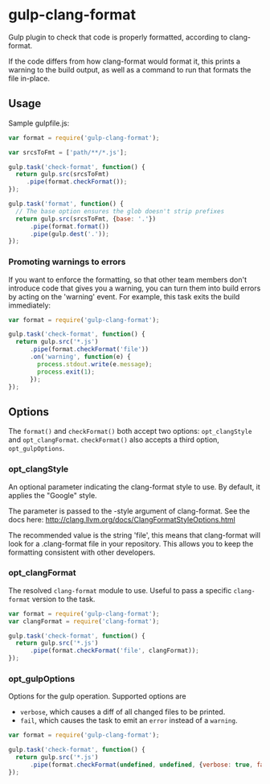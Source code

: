 # gulp-clang-format
Gulp plugin to check that code is properly formatted, according to clang-format.

If the code differs from how clang-format would format it, this prints a warning
to the build output, as well as a command to run that formats the file in-place.

## Usage

Sample gulpfile.js:

```js
var format = require('gulp-clang-format');

var srcsToFmt = ['path/**/*.js'];

gulp.task('check-format', function() {
  return gulp.src(srcsToFmt)
     .pipe(format.checkFormat());
});

gulp.task('format', function() {
  // The base option ensures the glob doesn't strip prefixes
  return gulp.src(srcsToFmt, {base: '.'})
      .pipe(format.format())
      .pipe(gulp.dest('.'));
});
```


### Promoting warnings to errors
If you want to enforce the formatting, so that other team members don't introduce
code that gives you a warning, you can turn them into build errors by acting on
the 'warning' event. For example, this task exits the build immediately:

```js
var format = require('gulp-clang-format');

gulp.task('check-format', function() {
  return gulp.src('*.js')
      .pipe(format.checkFormat('file'))
      .on('warning', function(e) {
        process.stdout.write(e.message);
        process.exit(1);
      });
});
```

## Options
The `format()` and `checkFormat()` both accept two options: `opt_clangStyle` and
`opt_clangFormat`. `checkFormat()` also accepts a third option,
`opt_gulpOptions`.

### opt_clangStyle
An optional parameter indicating the clang-format style to use. By default, it
applies the "Google" style.

The parameter is passed to the -style argument of clang-format. See the docs
here: http://clang.llvm.org/docs/ClangFormatStyleOptions.html

The recommended value is the string 'file', this means that clang-format will
look for a .clang-format file in your repository. This allows you to keep the
formatting consistent with other developers.

### opt_clangFormat
The resolved `clang-format` module to use. Useful to pass a specific
`clang-format` version to the task.

```js
var format = require('gulp-clang-format');
var clangFormat = require('clang-format');

gulp.task('check-format', function() {
  return gulp.src('*.js')
      .pipe(format.checkFormat('file', clangFormat));
});
```

### opt_gulpOptions
Options for the gulp operation. Supported options are

* `verbose`, which causes a diff of all changed files to be printed.
* `fail`, which causes the task to emit an `error` instead of a `warning`.

```js
var format = require('gulp-clang-format');

gulp.task('check-format', function() {
  return gulp.src('*.js')
      .pipe(format.checkFormat(undefined, undefined, {verbose: true, fail: true}));
});
```
